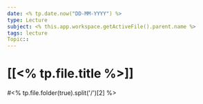 ```yaml
---
date: <% tp.date.now("DD-MM-YYYY") %>
type: Lecture
subject: <% this.app.workspace.getActiveFile().parent.name %>
tags: lecture
Topic:: 
---
```

# [[<% tp.file.title %>]]
#<% tp.file.folder(true).split('/')[2] %>


